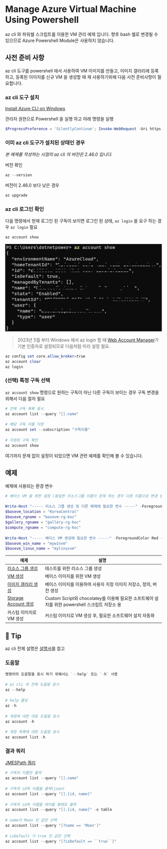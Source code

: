 ﻿# Manage Azure Virtual Machine Using Powershell
az cli 와 파워쉘 스크립트를 이용한 VM 관리 예제 입니다. 향후 bash 쉘로 변경될 수 있으므로 Azure Powershell Module은 사용하지 않습니다.

## 사전 준비 사항
az cli 도구를 powershell 에서 사용하여 VM 이미지를 만들고, 이미지 갤러리에 등록하고, 등록된 이미지를 신규 VM 을 생성할 때 재 사용하기위해 다음 사전 준비사항이 필요합니다.

### az cli 도구 설치

[Install Azure CLI on Windows](https://learn.microsoft.com/en-us/cli/azure/install-azure-cli-windows?tabs=powershell#powershell)

관리자 권한으로 Powershell 을 실행 하고 아래 명령을 실행
```powershell
$ProgressPreference = 'SilentlyContinue'; Invoke-WebRequest -Uri https://aka.ms/installazurecliwindows -OutFile .\AzureCLI.msi; Start-Process msiexec.exe -Wait -ArgumentList '/I AzureCLI.msi /quiet'; Remove-Item .\AzureCLI.msi
```

### 이미 az cli 도구가 설치된 상태인 경우
*본 예제를 작성하는 시점의 az cli 의 버전은 2.46.0 입니다.*

버전 확인
```powershell
az --version
```

버전이 2.46.0 보다 낮은 경우
```powershell
az upgrade
```

### az cli 로그인 확인
다음 명령에서 현재 로그인 된 구독이 보이면 로그인 된 상태, `az login` 을 요구 하는 경우 `az login` 필요
```powershell
az account show
```
![](images/2023-03-29-13-20-34.png)

> 2023년 5월 부터 Windows 에서 az login 할 때 [Web Account Manager](https://learn.microsoft.com/ko-kr/windows/uwp/security/web-account-manager)가 기본 인증자로 설정되므로 다음처럼 미리 설정 필요.
```powershell
az config set core.allow_broker=true
az account clear
az login
```

### (선택) 특정 구독 선택
`az account show` 명령으로 원하는 구독이 아닌 다른 구독이 보이는 경우 구독 변경을 위해서 다음 절차 필요

```powershell
# 전체 구독 목록 표시
az account list --query "[].name"

# 해당 구독 이름 지정
az account set --subscription "구독이름"

# 지정된 구독 확인
az account show
```

여기까지 문제 없이 설정이 되었으면 VM 관련 예제를 확인해 볼 수 있습니다. 

## 예제
예제에 사용되는 환경 변수

```powershell
# 베이스 VM 을 위한 설정 (동일한 리소스그룹 이름이 존재 하는 경우 다른 이름으로 변경 필요!)

Write-Host "----- 리소스 그룹 생성 및 다른 예제에 필요한 변수 -----" -ForegroundColor Red -BackgroundColor Green
$basevm_location = "KoreaCentral"
$basevm_rgname = "basevm-rg-koc"
$gallery_rgname = "gallery-rg-koc"
$compute_rgname = "compute-rg-koc"

Write-Host "----- 베이스 VM 생성에 필요한 변수 -----" -ForegroundColor Red -BackgroundColor Green
$basevm_win_name = "mywinvm"
$basevm_linux_name = "mylinuxvm"

```

| 예제 | 설명 |
| --- | --- |
| [리소스 그룹 생성](resource-group/README.md) | 테스트를 위한 리소스 그룹 생성 |
| [VM 생성](virtual-machine/README.md) | 베이스 이미지를 위한 VM 생성 |
| [이미지 갤러리 생성](compute-gallery/README.md) | 베이스 이미지를 이용하여 사용자 지정 이미지 저장소, 정의, 버전 생성 |
| [Storage Account 생성](storage-account/README.md) | Custom Script와 chocolatey를 이용해 필요한 소프트웨어 설치를 위한 powershell 스크립트 저장소 용 |
| 커스텀 이미지로 VM 생성 | 커스텀 이미지로 VM 생성 후, 필요한 소프트웨어 설치 자동화 |


## 🚀 Tip
az cli 전체 설명은 [설명서](https://learn.microsoft.com/ko-kr/cli/azure/)를 참고

### 도움말
```powershell
명령어의 도움말을 표시 하기 위해서는 `--help` 또는 `-h` 사용

# az cli 의 전체 도움말 표시
az --help

# help 줄임
az -h

# 계정에 대한 대표 도움말 표시
az account -h

# 계정 목록에 대한 도움말 표시
az account list -h
```

### 결과 쿼리
[JMESPath 쿼리](https://learn.microsoft.com/ko-kr/cli/azure/query-azure-cli?tabs=concepts%2Cpowershell)
```powershell
# 구독의 이름만 출력
az account list --query "[].name"

# 구독의 id와 이름을 출력(json)
az account list --query "[].[id, name]"

# 구독의 id와 이름을 테이블 형태로 출력
az account list --query "[].[id, name]" -o table

# name이 Moon 인 값만 선택
az account list --query "[?name == 'Moon']"

# isDefault 가 true 인 값만 선택
az account list --query "[?isDefault == ``true``]"

```